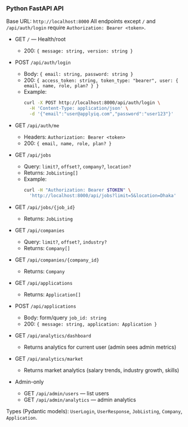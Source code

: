 ### Python FastAPI API
Base URL: `http://localhost:8000`
All endpoints except `/` and `/api/auth/login` require `Authorization: Bearer <token>`.

- GET `/` — Health/root
  - 200: `{ message: string, version: string }`

- POST `/api/auth/login`
  - Body: `{ email: string, password: string }`
  - 200: `{ access_token: string, token_type: "bearer", user: { email, name, role, plan? } }`
  - Example:
    ```bash
    curl -X POST http://localhost:8000/api/auth/login \
      -H 'Content-Type: application/json' \
      -d '{"email":"user@applyiq.com","password":"user123"}'
    ```

- GET `/api/auth/me`
  - Headers: `Authorization: Bearer <token>`
  - 200: `{ email, name, role, plan? }`

- GET `/api/jobs`
  - Query: `limit?`, `offset?`, `company?`, `location?`
  - Returns: `JobListing[]`
  - Example:
    ```bash
    curl -H "Authorization: Bearer $TOKEN" \
      'http://localhost:8000/api/jobs?limit=5&location=Dhaka'
    ```

- GET `/api/jobs/{job_id}`
  - Returns: `JobListing`

- GET `/api/companies`
  - Query: `limit?`, `offset?`, `industry?`
  - Returns: `Company[]`

- GET `/api/companies/{company_id}`
  - Returns: `Company`

- GET `/api/applications`
  - Returns: `Application[]`

- POST `/api/applications`
  - Body: form/query `job_id: string`
  - 200: `{ message: string, application: Application }`

- GET `/api/analytics/dashboard`
  - Returns analytics for current user (admin sees admin metrics)

- GET `/api/analytics/market`
  - Returns market analytics (salary trends, industry growth, skills)

- Admin-only
  - GET `/api/admin/users` — list users
  - GET `/api/admin/analytics` — admin analytics

Types (Pydantic models): `UserLogin`, `UserResponse`, `JobListing`, `Company`, `Application`.